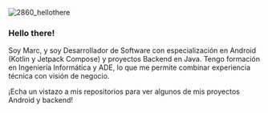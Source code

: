 ![2860_hellothere](https://github.com/MarcProg10/MarcProg10/assets/153304109/c0397bfe-8ec6-417d-a1ab-a2fa1a441d3d)
### Hello there!

Soy Marc, y soy Desarrollador de Software con especialización en Android (Kotlin y Jetpack Compose) y proyectos Backend en Java. Tengo formación en Ingeniería Informática y ADE, lo que me permite combinar experiencia técnica con visión de negocio.

¡Echa un vistazo a mis repositorios para ver algunos de mis proyectos Android y backend!
